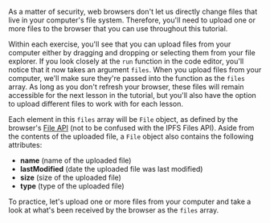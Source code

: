 As a matter of security, web browsers don't let us directly change files that live in your computer's file system. Therefore, you'll need to upload one or more files to the browser that you can use throughout this tutorial.

Within each exercise, you'll see that you can upload files from your computer either by dragging and dropping or selecting them from your file explorer. If you look closely at the `run` function in the code editor, you'll notice that it now takes an argument `files`. When you upload files from your computer, we'll make sure they're passed into the function as the `files` array. As long as you don't refresh your browser, these files will remain accessible for the next lesson in the tutorial, but you'll also have the option to upload different files to work with for each lesson.

Each element in this `files` array will be `File` object, as defined by the browser's [File API](https://developer.mozilla.org/en-US/docs/Web/API/File) (not to be confused with the IPFS Files API). Aside from the contents of the uploaded file, a `File` object also contains the following attributes:

* **name** (name of the uploaded file)
* **lastModified** (date the uploaded file was last modified)
* **size** (size of the uploaded file)
* **type** (type of the uploaded file)

To practice, let's upload one or more files from your computer and take a look at what's been received by the browser as the `files` array.

